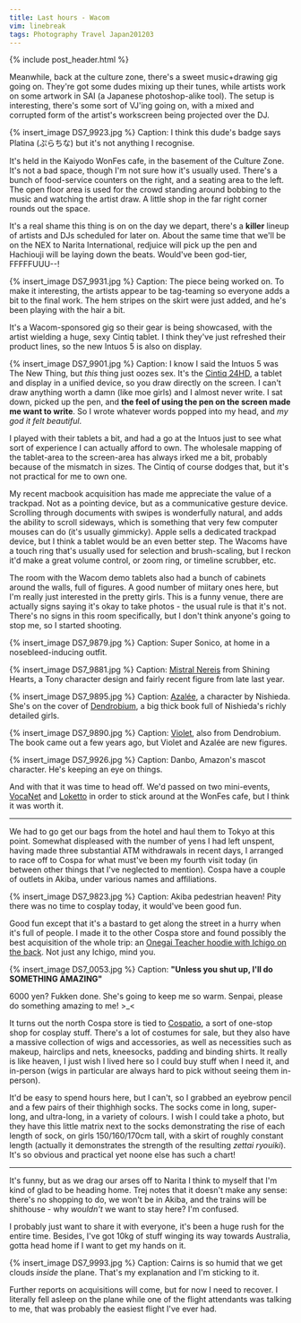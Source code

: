 ```yaml
---
title: Last hours - Wacom
vim: linebreak
tags: Photography Travel Japan201203
---
```


{% include post_header.html %}

Meanwhile, back at the culture zone, there's a sweet music+drawing gig going on. They're got some dudes mixing up their tunes, while artists work on some artwork in SAI (a Japanese photoshop-alike tool). The setup is interesting, there's some sort of VJ'ing going on, with a mixed and corrupted form of the artist's workscreen being projected over the DJ.

{% insert_image DS7_9923.jpg %}
Caption: I think this dude's badge says Platina (ぷらちな) but it's not anything I recognise.

It's held in the Kaiyodo WonFes cafe, in the basement of the Culture Zone. It's not a bad space, though I'm not sure how it's usually used. There's a bunch of food-service counters on the right, and a seating area to the left. The open floor area is used for the crowd standing around bobbing to the music and watching the artist draw. A little shop in the far right corner rounds out the space.

It's a real shame this thing is on on the day we depart, there's a **killer** lineup of artists and DJs scheduled for later on. About the same time that we'll be on the NEX to Narita International, redjuice will pick up the pen and Hachiouji will be laying down the beats. Would've been god-tier, FFFFFUUU--!

{% insert_image DS7_9931.jpg %}
Caption: The piece being worked on. To make it interesting, the artists appear to be tag-teaming so everyone adds a bit to the final work. The hem stripes on the skirt were just added, and he's been playing with the hair a bit.

It's a Wacom-sponsored gig so their gear is being showcased, with the artist wielding a huge, sexy Cintiq tablet. I think they've just refreshed their product lines, so the new Intuos 5 is also on display.

{% insert_image DS7_9901.jpg %}
Caption: I know I said the Intuos 5 was The New Thing, but *this* thing just oozes sex. It's the [Cintiq 24HD](http://www.wacom.asia/cintiq24hd), a tablet and display in a unified device, so you draw directly on the screen. I can't draw anything worth a damn (like moe girls) and I almost never write. I sat down, picked up the pen, and **the feel of using the pen on the screen made me want to write**. So I wrote whatever words popped into my head, and *my god it felt beautiful*.

I played with their tablets a bit, and had a go at the Intuos just to see what sort of experience I can actually afford to own. The wholesale mapping of the tablet-area to the screen-area has always irked me a bit, probably because of the mismatch in sizes. The Cintiq of course dodges that, but it's not practical for me to own one.

My recent macbook acquisition has made me appreciate the value of a trackpad. Not as a pointing device, but as a communicative gesture device. Scrolling through documents with swipes is wonderfully natural, and adds the ability to scroll sideways, which is something that very few computer mouses can do (it's usually gimmicky). Apple sells a dedicated trackpad device, but I think a tablet would be an even better step. The Wacoms have a touch ring that's usually used for selection and brush-scaling, but I reckon it'd make a great volume control, or zoom ring, or timeline scrubber, etc.

The room with the Wacom demo tablets also had a bunch of cabinets around the walls, full of figures. A good number of miitary ones here, but I'm really just interested in the pretty girls. This is a funny venue, there are actually signs saying it's okay to take photos - the usual rule is that it's not. There's no signs in this room specifically, but I don't think anyone's going to stop me, so I started shooting.

{% insert_image DS7_9879.jpg %}
Caption: Super Sonico, at home in a nosebleed-inducing outfit.

{% insert_image DS7_9881.jpg %}
Caption: [Mistral Nereis](http://myfigurecollection.net/item/61466) from Shining Hearts, a Tony character design and fairly recent figure from late last year.

{% insert_image DS7_9895.jpg %}
Caption: [Azalée](http://myfigurecollection.net/item/42294), a character by Nishieda. She's on the cover of [Dendrobium](http://myfigurecollection.net/picture/253271&ref=item%3A46421), a big thick book full of Nishieda's richly detailed girls.

{% insert_image DS7_9890.jpg %}
Caption: [Violet](http://myfigurecollection.net/item/61446), also from Dendrobium. The book came out a few years ago, but Violet and Azalée are new figures.

{% insert_image DS7_9926.jpg %}
Caption: Danbo, Amazon's mascot character. He's keeping an eye on things.

And with that it was time to head off. We'd passed on two mini-events, [VocaNet](http://vocanet.jp/) and [Loketto](http://www.sdf-event.jp/loketto/) in order to stick around at the WonFes cafe, but I think it was worth it.

-----

We had to go get our bags from the hotel and haul them to Tokyo at this point. Somewhat displeased with the number of yens I had left unspent, having made three substantial ATM withdrawals in recent days, I arranged to race off to Cospa for what must've been my fourth visit today (in between other things that I've neglected to mention). Cospa have a couple of outlets in Akiba, under various names and affiliations.

{% insert_image DS7_9823.jpg %}
Caption: Akiba pedestrian heaven! Pity there was no time to cosplay today, it would've been good fun.

Good fun except that it's a bastard to get along the street in a hurry when it's full of people. I made it to the other Cospa store and found possibly the best acquisition of the whole trip: an [Onegai Teacher hoodie with Ichigo on the back](http://www.cospa.com/detail/id/00000043493). Not just any Ichigo, mind you.

{% insert_image DS7_0053.jpg %}
Caption: **"Unless you shut up, I'll do SOMETHING AMAZING"**

6000 yen? Fukken done. She's going to keep me so warm. Senpai, please do something amazing to me! >_<

It turns out the north Cospa store is tied to [Cospatio](http://cospatio.com/), a sort of one-stop shop for cosplay stuff. There's a lot of costumes for sale, but they also have a massive collection of wigs and accessories, as well as necessities such as makeup, hairclips and nets, kneesocks, padding and binding shirts. It really is like heaven, I just wish I lived here so I could buy stuff when I need it, and in-person (wigs in particular are always hard to pick without seeing them in-person).

It'd be easy to spend hours here, but I can't, so I grabbed an eyebrow pencil and a few pairs of their thighhigh socks. The socks come in long, super-long, and ultra-long, in a variety of colours. I wish I could take a photo, but they have this little matrix next to the socks demonstrating the rise of each length of sock, on girls 150/160/170cm tall, with a skirt of roughly constant length (actually it demonstrates the strength of the resulting *zettai ryouiki*). It's so obvious and practical yet noone else has such a chart!

-----

It's funny, but as we drag our arses off to Narita I think to myself that I'm kind of glad to be heading home. Trej notes that it doesn't make any sense: there's no shopping to do, we won't be in Akiba, and the trains will be shithouse - why *wouldn't* we want to stay here? I'm confused.

I probably just want to share it with everyone, it's been a huge rush for the entire time. Besides, I've got 10kg of stuff winging its way towards Australia, gotta head home if I want to get my hands on it.

{% insert_image DS7_9993.jpg %}
Caption: Cairns is so humid that we get clouds *inside* the plane. That's my explanation and I'm sticking to it.

Further reports on acquisitions will come, but for now I need to recover. I literally fell asleep on the plane while one of the flight attendants was talking to me, that was probably the easiest flight I've ever had.

